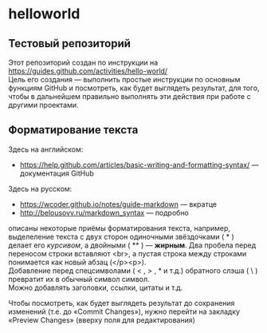 # helloworld
## Тестовый репозиторий

Этот репозиторий создан по инструкции на https://guides.github.com/activities/hello-world/  
Цель его создания — выполнить простые инструкции по основным функциям GitHub и посмотреть, как будет выглядеть результат, для того, чтобы в дальнейшем правильно выполнять эти действия при работе с другими проектами.

## Форматирование текста  
Здесь на английском:  
* https://help.github.com/articles/basic-writing-and-formatting-syntax/ — документация GitHub

Здесь на русском:
* https://wcoder.github.io/notes/guide-markdown — вкратце
* http://belousovv.ru/markdown_syntax — подробно

описаны некоторые приёмы форматирования текста, например, выделеление текста с двух сторон одиночными звёздочками ( * ) делает его *курсивом*, а двойными ( ** ) — **жирным**. Два пробела перед переносом строки вставляют &lt;br&gt;, а пустая строка между строками понимается как новый абзац (\</p&gt;&lt;p&gt;).  
Добавление перед спецсимволами ( \< , \> , \* и т.д.) обратного слэша ( \ ) превратит их в обычный символ символ.  
Можно добавлять заголовки, ссылки, цитаты и т.д.

Чтобы посмотреть, как будет выглядеть результат до сохранения изменений (т.е. до «Commit Changes»), нужно перейти на закладку «Preview Changes» (вверху поля для редактирования)
